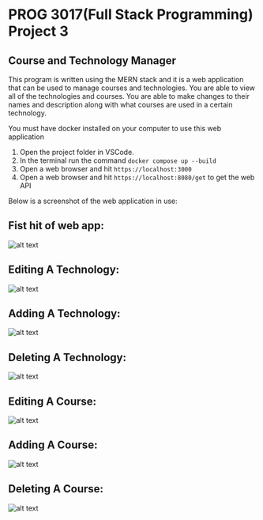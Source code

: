 # PROG 3017(Full Stack Programming) Project 3
## Course and Technology Manager

This program is written using the MERN stack and it is a web application that can be used
to manage courses and technologies. You are able to view all of the technologies and courses.
You are able to make changes to their names and description along with what courses are used
in a certain technology.


You must have docker installed on your computer to use this web application

1. Open the project folder in VSCode.
2. In the terminal run the command `docker compose up --build`
4. Open a web browser and hit `https://localhost:3000`
5. Open a web browser and hit `https://localhost:8080/get` to get the web API


Below is a screenshot of the web application in use:
## Fist hit of web app:
![alt text](https://github.com/Trailblazer780/mern-stack-app/blob/master/Picture/Picture1.JPG)

## Editing A Technology:
![alt text](https://github.com/Trailblazer780/mern-stack-app/blob/master/Picture/Picture2.JPG)

## Adding A Technology:
![alt text](https://github.com/Trailblazer780/mern-stack-app/blob/master/Picture/Picture3.JPG)

## Deleting A Technology:
![alt text](https://github.com/Trailblazer780/mern-stack-app/blob/master/Picture/picture7.JPG)

## Editing A Course:
![alt text](https://github.com/Trailblazer780/mern-stack-app/blob/master/Picture/Picture4.JPG)

## Adding A Course:
![alt text](https://github.com/Trailblazer780/mern-stack-app/blob/master/Picture/Picture5.JPG)

## Deleting A Course:
![alt text](https://github.com/Trailblazer780/mern-stack-app/blob/master/Picture/Picture6.JPG)
